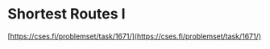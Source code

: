 # Shortest Routes I

[https://cses.fi/problemset/task/1671/](https://cses.fi/problemset/task/1671/)
